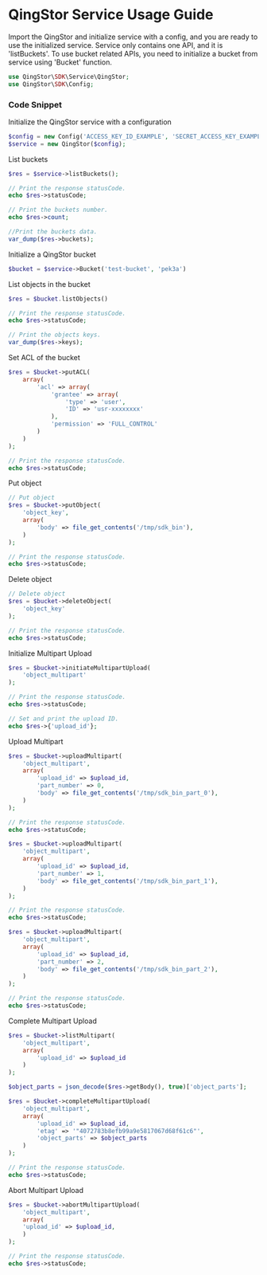 # QingStor Service Usage Guide

Import the QingStor and initialize service with a config, and you are ready to use the initialized service. Service only contains one API, and it is 'listBuckets'.
To use bucket related APIs, you need to initialize a bucket from service using 'Bucket' function.

``` php
use QingStor\SDK\Service\QingStor;
use QingStor\SDK\Config;
```

### Code Snippet

Initialize the QingStor service with a configuration

``` php
$config = new Config('ACCESS_KEY_ID_EXAMPLE', 'SECRET_ACCESS_KEY_EXAMPLE')
$service = new QingStor($config);
```

List buckets

``` php
$res = $service->listBuckets();

// Print the response statusCode.
echo $res->statusCode;

// Print the buckets number.
echo $res->count;

//Print the buckets data.
var_dump($res->buckets);
```

Initialize a QingStor bucket

``` php
$bucket = $service->Bucket('test-bucket', 'pek3a')
```

List objects in the bucket

``` php
$res = $bucket.listObjects()

// Print the response statusCode.
echo $res->statusCode;

// Print the objects keys.
var_dump($res->keys);
```

Set ACL of the bucket

``` php
$res = $bucket->putACL(
    array(
        'acl' => array(
            'grantee' => array(
                'type' => 'user',
                'ID' => 'usr-xxxxxxxx'
            ),
            'permission' => 'FULL_CONTROL'
        )
    )
);

// Print the response statusCode.
echo $res->statusCode;
```

Put object

``` php
// Put object
$res = $bucket->putObject(
    'object_key',
    array(
        'body' => file_get_contents('/tmp/sdk_bin'),
    )
);

// Print the response statusCode.
echo $res->statusCode;
```

Delete object

``` php
// Delete object
$res = $bucket->deleteObject(
    'object_key'
);

// Print the response statusCode.
echo $res->statusCode;
```

Initialize Multipart Upload

``` php
$res = $bucket->initiateMultipartUpload(
    'object_multipart'
);

// Print the response statusCode.
echo $res->statusCode;

// Set and print the upload ID.
echo $res->{'upload_id'};
```

Upload Multipart

``` php
$res = $bucket->uploadMultipart(
    'object_multipart',
    array(
        'upload_id' => $upload_id,
        'part_number' => 0,
        'body' => file_get_contents('/tmp/sdk_bin_part_0'),
    )
);

// Print the response statusCode.
echo $res->statusCode;

$res = $bucket->uploadMultipart(
    'object_multipart',
    array(
        'upload_id' => $upload_id,
        'part_number' => 1,
        'body' => file_get_contents('/tmp/sdk_bin_part_1'),
    )
);

// Print the response statusCode.
echo $res->statusCode;

$res = $bucket->uploadMultipart(
    'object_multipart',
    array(
        'upload_id' => $upload_id,
        'part_number' => 2,
        'body' => file_get_contents('/tmp/sdk_bin_part_2'),
    )
);

// Print the response statusCode.
echo $res->statusCode;
```

Complete Multipart Upload

``` php
$res = $bucket->listMultipart(
    'object_multipart',
    array(
        'upload_id' => $upload_id
    )
);

$object_parts = json_decode($res->getBody(), true)['object_parts'];

$res = $bucket->completeMultipartUpload(
    'object_multipart',
    array(
        'upload_id' => $upload_id,
        'etag' => '"4072783b8efb99a9e5817067d68f61c6"',
        'object_parts' => $object_parts
    )
);

// Print the response statusCode.
echo $res->statusCode;
```

Abort Multipart Upload

``` php
$res = $bucket->abortMultipartUpload(
    'object_multipart',
    array(
    'upload_id' => $upload_id,
    )
);

// Print the response statusCode.
echo $res->statusCode;
```